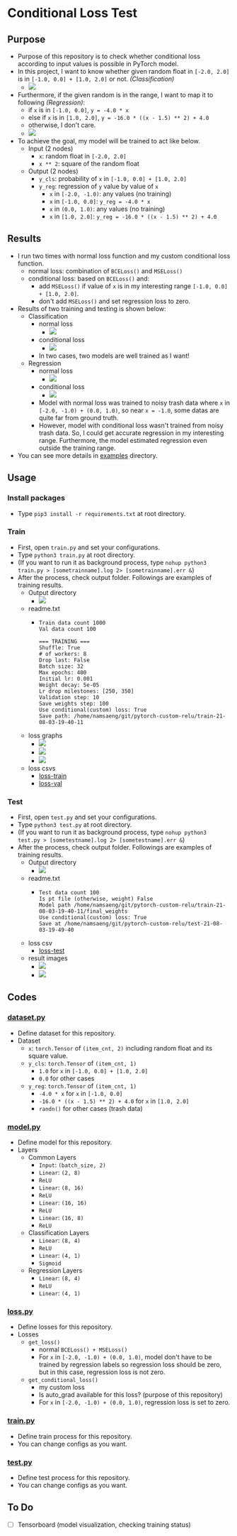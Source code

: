 # Conditional Loss Test

## Purpose
- Purpose of this repository is to check whether conditional loss according to input values is possible in PyTorch model. 
- In this project, I want to know whether given random float in ```[-2.0, 2.0]``` is in ```[-1.0, 0.0] + [1.0, 2.0]``` or not. _(Classification)_
  - ![](examples/ideal-cls.png)
- Furthermore, if the given random is in the range, I want to map it to following _(Regression)_: 
  - if ```x``` is in ```[-1.0, 0.0]```, ```y = -4.0 * x```
  - else if ```x``` is in ```[1.0, 2.0]```, ```y = -16.0 * ((x - 1.5) ** 2) + 4.0```
  - otherwise, I don't care. 
  - ![](examples/ideal-reg.png)
- To achieve the goal, my model will be trained to act like below.
  - Input (2 nodes)
    - ```x```: random float in ```[-2.0, 2.0]```
    - ```x ** 2```: square of the random float
  - Output (2 nodes)
    - ```y_cls```: probability of ```x``` in ```[-1.0, 0.0] + [1.0, 2.0]```
    - ```y_reg```: regression of ```y``` value by value of ```x``` 
      - ```x``` in ```[-2.0, -1.0)```: any values (no training)
      - ```x``` in ```[-1.0, 0.0]```: ```y_reg = -4.0 * x```
      - ```x``` in ```(0.0, 1.0)```: any values (no training)
      - ```x``` in ```[1.0, 2.0]```: ```y_reg = -16.0 * ((x - 1.5) ** 2) + 4.0```

## Results
- I run two times with normal loss function and my custom conditional loss function. 
  - normal loss: combination of ```BCELoss()``` and ```MSELoss()```
  - conditional loss: based on ```BCELoss()``` and:
    - add ```MSELoss()``` if value of ```x``` is in my interesting range ```[-1.0, 0.0] + [1.0, 2.0]```. 
    - don't add ```MSELoss()``` and set regression loss to zero. 
- Results of two training and testing is shown below: 
  - Classification
    - normal loss
      - ![](examples/test-normal-loss/result-cls.png)
    - conditional loss
      - ![](examples/test-conditional-loss/result-cls.png)
    - In two cases, two models are well trained as I want!
  - Regression
    - normal loss
      - ![](examples/test-normal-loss/result-reg.png)
    - conditional loss
      - ![](examples/test-conditional-loss/result-reg.png)
    - Model with normal loss was trained to noisy trash data where ```x``` in ```[-2.0, -1.0) + (0.0, 1.0)```, so near ```x = -1.0```, some datas are quite far from ground truth. 
    - However, model with conditional loss wasn't trained from noisy trash data. So, I could get accurate regression in my interesting range. Furthermore, the model estimated regression even outside the training range. 
- You can see more details in [examples](examples) directory. 

## Usage
### Install packages
- Type ```pip3 install -r requirements.txt``` at root directory. 

### Train
- First, open ```train.py``` and set your configurations. 
- Type ```python3 train.py``` at root directory. 
- (If you want to run it as background process, type ```nohup python3 train.py > [sometrainname].log 2> [sometrainname].err &```)
- After the process, check output folder. Followings are examples of training results. 
  - Output directory
    - ![](examples/output-train.png)
  - readme.txt
    - ```=== DATA ===
      Train data count 1000
      Val data count 100

      === TRAINING ===
      Shuffle: True
      # of workers: 8
      Drop last: False
      Batch size: 32
      Max epochs: 400
      Initial lr: 0.001
      Weight decay: 5e-05
      Lr drop milestones: [250, 350]
      Validation step: 10
      Save weights step: 100
      Use conditional(custom) loss: True
      Save path: /home/namsaeng/git/pytorch-custom-relu/train-21-08-03-19-40-11
      ```
  - loss graphs
    - ![](examples/train-conditional-loss/loss.png)
    - ![](examples/train-conditional-loss/loss-train.png)
    - ![](examples/train-conditional-loss/loss-val.png)
  - loss csvs
    - [loss-train](examples/train-conditional-loss/loss-train.csv)
    - [loss-val](examples/train-conditional-loss/loss-val.csv)

### Test
- First, open ```test.py``` and set your configurations. 
- Type ```python3 test.py``` at root directory. 
- (If you want to run it as background process, type ```nohup python3 test.py > [sometestname].log 2> [sometestname].err &```)
- After the process, check output folder. Followings are examples of training results. 
  - Output directory
    - ![](examples/output-test.png)
  - readme.txt
    - ```=== TEST ===
      Test data count 100
      Is pt file (otherwise, weight) False
      Model path /home/namsaeng/git/pytorch-custom-relu/train-21-08-03-19-40-11/final_weights
      Use conditional(custom) loss: True
      Save at /home/namsaeng/git/pytorch-custom-relu/test-21-08-03-19-49-40
      ```
  - loss csv
    - [loss-test](examples/test-conditional-loss/loss-test.csv)
  - result images
    - ![](examples/test-conditional-loss/result-cls.png)
    - ![](examples/test-conditional-loss/result-reg.png)

## Codes
### [dataset.py](dataset.py)
- Define dataset for this repository. 
- Dataset
  - ```x```: ```torch.Tensor``` of ```(item_cnt, 2)``` including random float and its square value. 
  - ```y_cls```: ```torch.Tensor``` of ```(item_cnt, 1)```
    - ```1.0``` for ```x``` in ```[-1.0, 0.0] + [1.0, 2.0]```
    - ```0.0``` for other cases
  - ```y_reg```: ```torch.Tensor``` of ```(item_cnt, 1)```
    - ```-4.0 * x``` for ```x``` in ```[-1.0, 0.0]```
    - ```-16.0 * ((x - 1.5) ** 2) + 4.0``` for ```x``` in ```[1.0, 2.0]```
    - ```randn()``` for other cases (trash data)

### [model.py](model.py)
- Define model for this repository. 
- Layers
  - Common Layers
    - ```Input```: ```(batch_size, 2)```
    - ```Linear```: ```(2, 8)```
    - ```ReLU```
    - ```Linear```: ```(8, 16)```
    - ```ReLU```
    - ```Linear```: ```(16, 16)```
    - ```ReLU```
    - ```Linear```: ```(16, 8)```
    - ```ReLU```
  - Classification Layers
    - ```Linear```: ```(8, 4)```
    - ```ReLU```
    - ```Linear```: ```(4, 1)```
    - ```Sigmoid```
  - Regression Layers
    - ```Linear```: ```(8, 4)```
    - ```ReLU```
    - ```Linear```: ```(4, 1)```

### [loss.py](loss.py)
- Define losses for this repository. 
- Losses
  - ```get_loss()```
    - normal ```BCELoss() + MSELoss()```
    - For ```x``` in ```[-2.0, -1.0) + (0.0, 1.0)```, model don't have to be trained by regression labels so regression loss should be zero, but in this case, regression loss is not zero. 
  - ```get_conditional_loss()```
    - my custom loss
    - Is auto_grad available for this loss? (purpose of this repository)
    - For ```x``` in ```[-2.0, -1.0) + (0.0, 1.0)```, regression loss is set to zero. 

### [train.py](train.py)
- Define train process for this repository. 
- You can change configs as you want. 

### [test.py](train.py)
- Define test process for this repository. 
- You can change configs as you want. 

## To Do
- [ ] Tensorboard (model visualization, checking training status)

